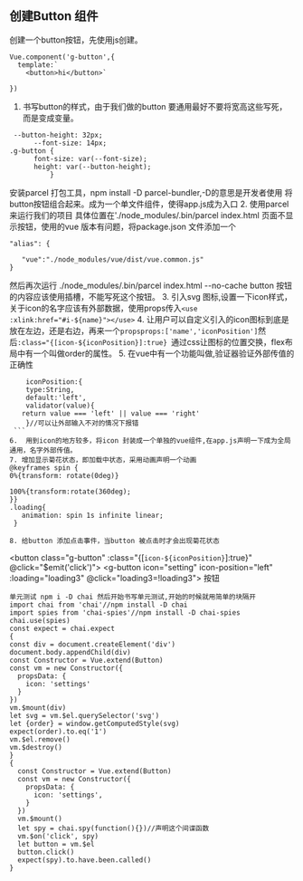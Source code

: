 ## 创建Button 组件
创建一个button按钮，先使用js创建。
```
Vue.component('g-button',{
  template:`
    <button>hi</button>`

})
```
1. 书写button的样式，由于我们做的button 要通用最好不要将宽高这些写死，而是变成变量。
```
 --button-height: 32px;
      --font-size: 14px;
.g-button {
      font-size: var(--font-size);
      height: var(--button-height);
          }
```
安装parcel 打包工具，npm install -D parcel-bundler,-D的意思是开发者使用
将button按钮组合起来。成为一个单文件组件，使得app.js成为入口
2. 使用parcel 来运行我们的项目 具体位置在'./node_modules/.bin/parcel index.html
页面不显示按钮，使用的vue 版本有问题，将package.json 文件添加一个
 ```
 "alias": {
  
    "vue":"./node_modules/vue/dist/vue.common.js"
 }
 ```
  然后再次运行 ./node_modules/.bin/parcel index.html --no-cache 
   button 按钮的内容应该使用插槽，不能写死这个按钮。 
  3.  引入svg 图标,设置一下icon样式，关于icon的名字应该有外部数据，使用props传入` <use :xlink:href="#i-${name}"></use> `
   4. 让用户可以自定义引入的icon图标到底是放在左边，还是右边，再来一个`propsprops:['name','iconPosition']`然后`:class="{[icon-${iconPosition}]:true} `通过css让图标的位置交换，flex布局中有一个叫做order的属性。
   5.  在vue中有一个功能叫做,验证器验证外部传值的正确性
   ```
       iconPosition:{
       type:String,
       default:'left',
       validator(value){
      return value === 'left' || value === 'right'
       }//可以让外部输入不对的情况下报错
    ```
6.  用到icon的地方较多，将icon 封装成一个单独的vue组件,在app.js声明一下成为全局通用，名字外部传值。 
7. 增加显示菊花状态，即加载中状态，采用动画声明一个动画
@keyframes spin {
   0%{transform: rotate(0deg)}

  100%{transform:rotate(360deg);
  }}
.loading{
      animation: spin 1s infinite linear;
    }

8. 给button 添加点击事件，当button 被点击时才会出现菊花状态
```
<button class="g-button" :class="{[`icon-${iconPosition}`]:true}" @click="$emit('click')">
 <icon  v-if="loading"   class="loading icon" name="load-5"></icon>
    <icon class=" icon"  v-if='icon&&!loading' :name='icon'></icon>
  <g-button icon="setting" icon-position="left" :loading="loading3" @click="loading3=!loading3">
    按钮
  </g-button>
```
单元测试 npm i -D chai 然后开始书写单元测试,开始的时候就用简单的块隔开
import chai from 'chai'//npm install -D chai
import spies from 'chai-spies'//npm install -D chai-spies
chai.use(spies)
const expect = chai.expect
{
const div = document.createElement('div')
document.body.appendChild(div)
const Constructor = Vue.extend(Button)
const vm = new Constructor({
  propsData: {
    icon: 'settings'
  }
})
vm.$mount(div)
let svg = vm.$el.querySelector('svg')
let {order} = window.getComputedStyle(svg)
expect(order).to.eq('1')
vm.$el.remove()
vm.$destroy()
}
{
  const Constructor = Vue.extend(Button)
  const vm = new Constructor({
    propsData: {
      icon: 'settings',
    }
  })
  vm.$mount()
  let spy = chai.spy(function(){})//声明这个间谍函数
  vm.$on('click', spy)
  let button = vm.$el
  button.click()
  expect(spy).to.have.been.called()
}

